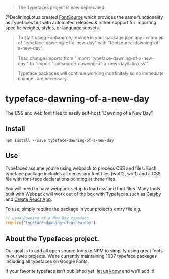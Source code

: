 >The Typefaces project is now deprecated.

@DecliningLotus created
[FontSource](https://github.com/fontsource/fontsource) which provides the
same functionality as Typefaces but with automated releases & richer
support for importing specific weights, styles, or language subsets.
>
>To start using Fontsource, replace in your package.json any instances of
"typeface-dawning-of-a-new-day" with "fontsource-dawning-of-a-new-day".
>
> Then change imports from "import 'typeface-dawning-of-a-new-day'" to "import 'fontsource-dawning-of-a-new-day/latin.css'".
>
>Typeface packages will continue working indefinitely so no immediate
>changes are necessary.

# typeface-dawning-of-a-new-day

The CSS and web font files to easily self-host “Dawning of a New Day”.

## Install

`npm install --save typeface-dawning-of-a-new-day`

## Use

Typefaces assume you’re using webpack to process CSS and files. Each typeface
package includes all necessary font files (woff2, woff) and a CSS file with
font-face declarations pointing at these files.

You will need to have webpack setup to load css and font files. Many tools built
with Webpack will work out of the box with Typefaces such as [Gatsby](https://github.com/gatsbyjs/gatsby)
and [Create React App](https://github.com/facebookincubator/create-react-app).

To use, simply require the package in your project’s entry file e.g.

```javascript
// Load Dawning of a New Day typeface
require('typeface-dawning-of-a-new-day')
```

## About the Typefaces project.

Our goal is to add all open source fonts to NPM to simplify using great fonts in
our web projects. We’re currently maintaining 1037 typeface packages
including all typefaces on Google Fonts.

If your favorite typeface isn’t published yet, [let us know](https://github.com/KyleAMathews/typefaces)
and we’ll add it!
